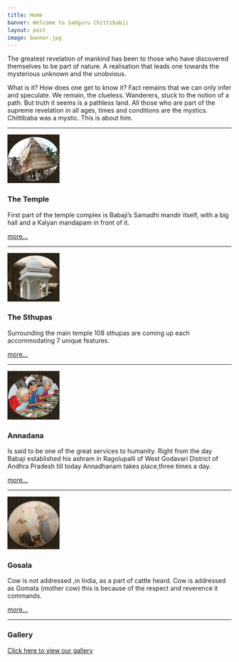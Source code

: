 ```yaml
---
title: Home
banner: Welcome to Sadguru Chittibabji
layout: post
image: banner.jpg
---
```


The greatest revelation of mankind has been to those who have discovered themselves to be part of nature. A realisation that leads one towards the mysterious unknown and the unobvious.

What is it? How does one get to know it? Fact remains that we can only infer and speculate. We remain, the clueless. Wanderers, stuck to the notion of a path. But truth it seems is a pathless land. All those who are part of the supreme revelation in all ages, times and conditions are the mystics. Chittibaba was a mystic. This is about him.

---

![](/img/tem.jpg)
### The Temple

First part of the temple complex is Babaji’s Samadhi mandir itself, with a big hall and a Kalyan mandapam in front of it.

[more...](/temple)
<br>

---

![](/img/shupas.gif)
### The Sthupas

Surrounding the main temple 108 sthupas are coming up each accommodating 7 unique features.

[more...](/sthupas)
<br>

---

![](/img/annada.jpg)
### Annadana

Is said to be one of the great services to humanity. Right from the day Babaji established his ashram in Ragolupalli of West Godavari District of Andhra Pradesh till today Annadhanam takes place,three times a day.

[more...](/annadana)

---

![](/img/cow.jpg)
### Gosala

Cow is not addressed ,in India, as a part of cattle heard.  Cow is addressed as Gomata (mother cow) this is because of the respect and reverence it commands.

[more...](/gosala)
<br>

---

### Gallery

[Click here to view our gallery](/img/slide%20show.swf)

<br>